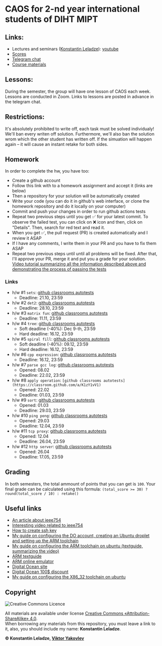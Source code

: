 # CAOS for 2-nd year international students of DIHT MIPT


## Links:
+ Lectures and seminars ([Konstantin Leladze](https://t.me/konstantinleladze)): [youtube](https://www.youtube.com/playlist?list=PL85_gNEP3vgRtexq5fuq0BSrc3sV_6o_1)
+ [Scores](https://docs.google.com/spreadsheets/d/1Tgdwisz_XMZKl8V1fN_sbbZNGZV1ZJdvDhrT02vjiWs)
+ [Telegram chat](https://t.me/+LYOYGPVW-cA3NmJi)
+ [Course materials](https://github.com/victor-yacovlev/mipt-diht-caos/tree/master/en-mipt)

## Lessons:
During the semester, the group will have one lesson of CAOS each week. Lessons are conducted in Zoom. Links to lessons are posted in advance in the telegram chat.

## Restrictions:
It's absolutely prohibited to write off, each task must be solved individualy! We'll ban every writen off solution. Furthermore, we'll also ban the solution wrom which the other student has written off. If the simuation will happen again – it will cause an instant retake for both sides.

## Homework
In order to complete the hw, you have too:
+ Create a github account
+ Follow this link with to a homework assignment and accept it (links are below)
+ Then a repository for your solution will be automatically created
+ Write your code (you can do it in github's web interface, or clone the homework repository and do it locally on your computer)
+ Commit and push your changes in order to run github actions tests
+ Repeat two previous steps until you get ✅ for your latest commit.
  To observe the failed test, you can click on ❌ icon and then, click on "Details".
  Then, search for red text and read it.
+ When you get ✅, the pull request (PR) is created automatically and I review it ASAP
+ If I have any comments, I write them in your PR and you have to fix them ASAP
+ Repeat two previous steps until until all problems will be fixed.
  After that, I'll approve your PR, merge it and put you a grade for your solution.
[Video tutorial summarizing all the information described above and demonstrating the process of passing the tests](https://www.youtube.com/watch?v=GS1ai5_7aak&list=PL85_gNEP3vgRtexq5fuq0BSrc3sV_6o_1&index=7&ab_channel=KonstantinLeladze)

### Links
+ h/w #1 `sets`: [github classrooms autotests](https://classroom.github.com/a/4mZ6mppX)
  + Deadline: 21.10, 23:59
+ h/w #2 `det2`: [github classrooms autotests](https://classroom.github.com/a/C3yZC7Hm)
  + Deadline: 28.10, 23:59
+ h/w #3 `matrix fun`: [github classrooms autotests](https://classroom.github.com/a/-_1qo_tu)
  + Deadline: 11.11, 23:59
+ h/w #4 `tree`: [github classrooms autotests](https://classroom.github.com/a/ye--z9tK)
  + Soft deadline (-40%): Dec 9-th, 23:59
  + Hard deadline: 16.12, 23:59
+ h/w #5 `spiral fill`: [github classrooms autotests](https://classroom.github.com/a/iZxc-71K)
  + Soft deadline (-40%): 09.12, 23:59
  + Hard deadline: 16.12, 23:59
+ h/w #6 `cpp expression`: [github classrooms autotests](https://classroom.github.com/a/8xgWlV3G)
  + Deadline: 16.12, 23:59
+ h/w #7 `parse gcc log`: [github classrooms autotests](https://classroom.github.com/a/ufC42VC_)
  + Opened: 08.02
  + Deadline: 22.02, 23:59
+ h/w #8 `apply operation`: `[github classrooms autotests](https://classroom.github.com/a/K1zY1vV1)`
  + Opened: 22.02
  + Deadline: 01.03, 23:59
+ h/w #9 `sort`: [github classrooms autotests](https://classroom.github.com/a/xDWkWKKx)
  + Opened: 01.03
  + Deadline: 29.03, 23:59
+ h/w #10 `ping pong`: [github classrooms autotests](https://classroom.github.com/a/MLfRK9hv)
  + Opened: 29.03
  + Deadline: 12.04, 23:59
+ h/w #11 `tcp proxy`: [github classrooms autotests](https://classroom.github.com/a/OxOzRD7d)
  + Opened: 12.04
  + Deadline: 26.04, 23:59
+ h/w #12 `http server`: [github classrooms autotests](https://classroom.github.com/a/6Obn7dsh)
  + Opened: 26.04
  + Deadline: 17.05, 23:59

## Grading
In both semesters, the total ammount of points that you can get is `100`. Your final grade can be calculated using this formula: `(total_score >= 30) ? round(total_score / 10) : retake()`

## Useful links
+ [An article about ieee754](https://steve.hollasch.net/cgindex/coding/ieeefloat.html)
+ [Interesting video related to ieee754](https://www.youtube.com/watch?v=p8u_k2LIZyo)
+ [How to create ssh key](https://docs.oracle.com/en/cloud/cloud-at-customer/occ-get-started/generate-ssh-key-pair.html)
+ [My guide on configuring the DO account, creating an Ubuntu droplet and setting up the ARM toolchain](https://www.youtube.com/watch?v=zXXSoyMuiuw)
+ [My guide on configuring the ARM toolchain on ubuntu (textguide, summarizing the video)](https://github.com/Costello1329/caos-mipt-2021/blob/master/arm.md)
+ [ARM textguide](https://azeria-labs.com/writing-arm-assembly-part-1/)
+ [ARM online emulator](https://bkhmsi.github.io/ARMThumb_Sim/)
+ [Digital Ocean site](https://digitalocean.com)
+ [Digital Ocean 100$ discount](https://www.digitalocean.com/github-students/)
+ [My guide on configuring the X86_32 toolchain on ubuntu](https://github.com/Costello1329/caos-mipt-2021/blob/master/x86_32.md)


## Copyright
![Creative Commons Licence](https://i.creativecommons.org/l/by-sa/4.0/88x31.png)

All materials are available under license [Creative Commons «Attribution-ShareAlike» 4.0](http://creativecommons.org/licenses/by-sa/4.0/).\
When borrowing any materials from this repository, you must leave a link to it, also, you should include my name: **Konstantin Leladze**.

__© Konstantin Leladze, [Viktor Yakovlev](https://github.com/victor-yacovlev/)__
